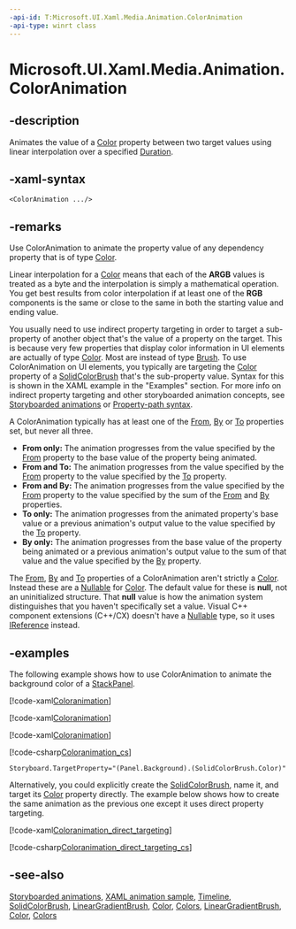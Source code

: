 ```yaml
---
-api-id: T:Microsoft.UI.Xaml.Media.Animation.ColorAnimation
-api-type: winrt class
---
```


<!-- Class syntax.
public class ColorAnimation : Windows.UI.Xaml.Media.Animation.Timeline, Windows.UI.Xaml.Media.Animation.IColorAnimation
-->

# Microsoft.UI.Xaml.Media.Animation.ColorAnimation

## -description
Animates the value of a [Color](/uwp/api/windows.ui.color) property between two target values using linear interpolation over a specified [Duration](timeline_duration.md).

## -xaml-syntax
```xaml
<ColorAnimation .../>
```


## -remarks
Use ColorAnimation to animate the property value of any dependency property that is of type [Color](/uwp/api/windows.ui.color).

Linear interpolation for a [Color](/uwp/api/windows.ui.color) means that each of the **ARGB** values is treated as a byte and the interpolation is simply a mathematical operation. You get best results from color interpolation if at least one of the **RGB** components is the same or close to the same in both the starting value and ending value.

You usually need to use indirect property targeting in order to target a sub-property of another object that's the value of a property on the target. This is because very few properties that display color information in UI elements are actually of type [Color](/uwp/api/windows.ui.color). Most are instead of type [Brush](../microsoft.ui.xaml.media/brush.md). To use ColorAnimation on UI elements, you typically are targeting the [Color](../microsoft.ui.xaml.media/solidcolorbrush_color.md) property of a [SolidColorBrush](../microsoft.ui.xaml.media/solidcolorbrush.md) that's the sub-property value. Syntax for this is shown in the XAML example in the "Examples" section. For more info on indirect property targeting and other storyboarded animation concepts, see [Storyboarded animations](/windows/apps/design/motion/storyboarded-animations) or [Property-path syntax](/windows/uwp/xaml-platform/property-path-syntax).

A ColorAnimation typically has at least one of the [From](coloranimation_from.md), [By](coloranimation_by.md) or [To](coloranimation_to.md) properties set, but never all three.
+ **From only:** The animation progresses from the value specified by the [From](coloranimation_from.md) property to the base value of the property being animated.
+ **From and To:** The animation progresses from the value specified by the [From](coloranimation_from.md) property to the value specified by the [To](coloranimation_to.md) property.
+ **From and By:** The animation progresses from the value specified by the [From](coloranimation_from.md) property to the value specified by the sum of the [From](coloranimation_from.md) and [By](coloranimation_by.md) properties.
+ **To only:** The animation progresses from the animated property's base value or a previous animation's output value to the value specified by the [To](coloranimation_to.md) property.
+ **By only:** The animation progresses from the base value of the property being animated or a previous animation's output value to the sum of that value and the value specified by the [By](coloranimation_by.md) property.


The [From](coloranimation_from.md), [By](coloranimation_by.md) and [To](coloranimation_to.md) properties of a ColorAnimation aren't strictly a [Color](/uwp/api/windows.ui.color). Instead these are a [Nullable](/dotnet/api/system.nullable-1?view=dotnet-uwp-10.0&preserve-view=true) for [Color](/uwp/api/windows.ui.color). The default value for these is **null**, not an uninitialized structure. That **null** value is how the animation system distinguishes that you haven't specifically set a value. Visual C++ component extensions (C++/CX) doesn't have a [Nullable](/dotnet/api/system.nullable-1?view=dotnet-uwp-10.0&preserve-view=true) type, so it uses [IReference](/uwp/api/windows.foundation.ireference-1) instead.

## -examples
The following example shows how to use ColorAnimation to animate the background color of a [StackPanel](../microsoft.ui.xaml.controls/stackpanel.md).



[!code-xaml[Coloranimation](../microsoft.ui.xaml.media.animation/code/coloranimation/csharp/Page.xaml#SnippetColoranimation)]


[!code-xaml[Coloranimation](../microsoft.ui.xaml.media.animation/code/coloranimationusingkeyframes/csharp/Page.xaml#SnippetColoranimationUsingKeyframes)]


[!code-xaml[Coloranimation](../microsoft.ui.xaml.media.animation/code/coloranimation_direct_targeting/csharp/Page.xaml#SnippetColoranimation_direct_targeting)]


[!code-csharp[Coloranimation_cs](../microsoft.ui.xaml.media.animation/code/coloranimation/csharp/Page.xaml.cs#SnippetColoranimation_cs)]

```xaml
Storyboard.TargetProperty="(Panel.Background).(SolidColorBrush.Color)"
```

Alternatively, you could explicitly create the [SolidColorBrush](../microsoft.ui.xaml.media/solidcolorbrush.md), name it, and target its [Color](../microsoft.ui.xaml.media/solidcolorbrush_color.md) property directly. The example below shows how to create the same animation as the previous one except it uses direct property targeting.



[!code-xaml[Coloranimation_direct_targeting](../microsoft.ui.xaml.media.animation/code/coloranimation_direct_targeting/csharp/Page.xaml#SnippetColoranimation_direct_targeting)]


[!code-csharp[Coloranimation_direct_targeting_cs](../microsoft.ui.xaml.media.animation/code/coloranimation_direct_targeting/csharp/Page.xaml.cs#SnippetColoranimation_direct_targeting_cs)]

## -see-also
[Storyboarded animations](/windows/apps/design/motion/storyboarded-animations), [XAML animation sample](https://github.com/microsoftarchive/msdn-code-gallery-microsoft/tree/master/Official%20Windows%20Platform%20Sample/XAML%20animation%20library%20sample), [Timeline](timeline.md), [SolidColorBrush](../microsoft.ui.xaml.media/solidcolorbrush.md), [LinearGradientBrush](../microsoft.ui.xaml.media/lineargradientbrush.md), [Color](/uwp/api/windows.ui.color), [Colors](../microsoft.ui/colors.md), [LinearGradientBrush](../microsoft.ui.xaml.media/lineargradientbrush.md), [Color](/uwp/api/windows.ui.color), [Colors](../microsoft.ui/colors.md)
